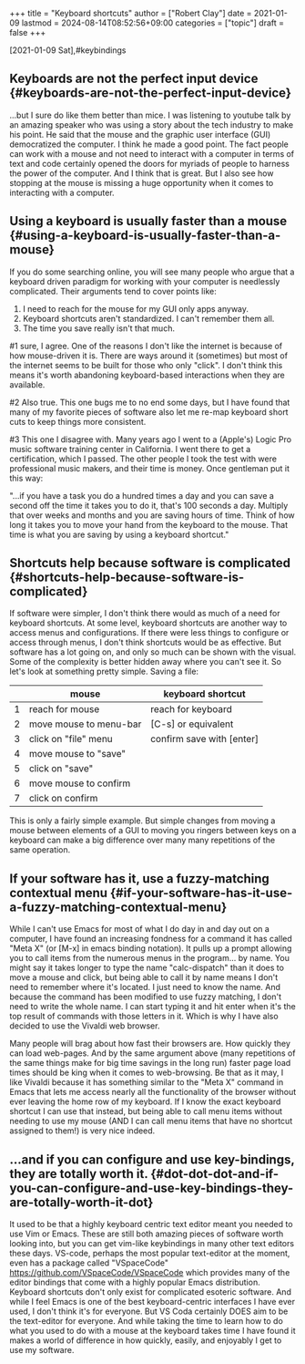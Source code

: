 +++
title = "Keyboard shortcuts"
author = ["Robert Clay"]
date = 2021-01-09
lastmod = 2024-08-14T08:52:56+09:00
categories = ["topic"]
draft = false
+++

<span class="timestamp-wrapper"><span class="timestamp">[2021-01-09 Sat]</span></span>,#keybindings


## Keyboards are not the perfect input device {#keyboards-are-not-the-perfect-input-device}

...but I sure do like them better than mice. I was listening to youtube talk by
an amazing speaker who was using a story about the tech industry to make his
point. He said that the mouse and the graphic user interface (GUI) democratized
the computer. I think he made a good point. The fact people can work with a
mouse and not need to interact with a computer in terms of text and code
certainly opened the doors for myriads of people to harness the power of the
computer. And I think that is great. But I also see how stopping at the mouse is
missing a huge opportunity when it comes to interacting with a computer.


## Using a keyboard is usually faster than a mouse {#using-a-keyboard-is-usually-faster-than-a-mouse}

If you do some searching online, you will see many people who argue that a
keyboard driven paradigm for working with your computer is needlessly
complicated. Their arguments tend to cover points like:

1.  I need to reach for the mouse for my GUI only apps anyway.
2.  Keyboard shortcuts aren't standardized. I can't remember them all.
3.  The time you save really isn't that much.

\#1 sure, I agree. One of the reasons I don't like the internet is because of how
mouse-driven it is. There are ways around it (sometimes) but most of the
internet seems to be built for those who only "click". I don't think this means
it's worth abandoning keyboard-based interactions when they are available.

\#2 Also true. This one bugs me to no end some days, but I have found that many
of my favorite pieces of software also let me re-map keyboard short cuts to keep
things more consistent.

\#3 This one I disagree with. Many years ago I went to a (Apple's) Logic Pro
music software training center in California. I went there to get a
certification, which I passed. The other people I took the test with were
professional music makers, and their time is money. Once gentleman put it this
way:

"...if you have a task you do a hundred times a day and you can save a second
off the time it takes you to do it, that's 100 seconds a day. Multiply that over
weeks and months and you are saving hours of time. Think of how long it takes
you to move your hand from the keyboard to the mouse. That time is what you are
saving by using a keyboard shortcut."


## Shortcuts help because software is complicated {#shortcuts-help-because-software-is-complicated}

If software were simpler, I don't think there would as much of a need for
keyboard shortcuts. At some level, keyboard shortcuts are another way to access
menus and configurations. If there were less things to configure or access
through menus, I don't think shortcuts would be as effective. But software has a
lot going on, and only so much can be shown with the visual. Some of the
complexity is better hidden away where you can't see it. So let's look at
something pretty simple. Saving a file:

|   | mouse                  | keyboard shortcut         |
|---|------------------------|---------------------------|
| 1 | reach for mouse        | reach for keyboard        |
| 2 | move mouse to menu-bar | [C-s] or equivalent       |
| 3 | click on "file" menu   | confirm save with [enter] |
| 4 | move mouse to "save"   |                           |
| 5 | click on "save"        |                           |
| 6 | move mouse to confirm  |                           |
| 7 | click on confirm       |                           |

This is only a fairly simple example. But simple changes from moving a mouse
between elements of a GUI to moving you ringers between keys on a keyboard can
make a big difference over many many repetitions of the same operation.


## If your software has it, use a fuzzy-matching contextual menu {#if-your-software-has-it-use-a-fuzzy-matching-contextual-menu}

While I can't use Emacs for most of what I do day in and day out on a computer,
I have found an increasing fondness for a command it has called "Meta X" (or
[M-x] in emacs binding notation). It pulls up a prompt allowing you to call
items from the numerous menus in the program... by name. You might say it takes
longer to type the name "calc-dispatch" than it does to move a mouse and click,
but being able to call it by name means I don't need to remember where it's
located. I just need to know the name. And because the command has been modified
to use fuzzy matching, I don't need to write the whole name. I can start typing
it and hit enter when it's the top result of commands with those letters in it.
Which is why I have also decided to use the Vivaldi web browser.

Many people will brag about how fast their browsers are. How quickly they can
load web-pages. And by the same argument above (many repetitions of the same
things make for big time savings in the long run) faster page load times should
be king when it comes to web-browsing. Be that as it may, I like Vivaldi because
it has something similar to the "Meta X" command in Emacs that lets me access
nearly all the functionality of the browser without ever leaving the home row of
my keyboard. If I know the exact keyboard shortcut I can use that instead, but
being able to call menu items without needing to use my mouse (AND I can call
menu items that have no shortcut assigned to them!) is very nice indeed.


## ...and if you can configure and use key-bindings, they are totally worth it. {#dot-dot-dot-and-if-you-can-configure-and-use-key-bindings-they-are-totally-worth-it-dot}

It used to be that a highly keyboard centric text editor meant you needed to use
Vim or Emacs. These are still both amazing pieces of software worth looking
into, but you can get vim-like keybindings in many other text editors these
days. VS-code, perhaps the most popular text-editor at the moment, even has a
package called "VSpaceCode" <https://github.com/VSpaceCode/VSpaceCode> which
provides many of the editor bindings that come with a highly popular Emacs
distribution. Keyboard shortcuts don't only exist for complicated esoteric
software. And while I feel Emacs is one of the best keyboard-centric interfaces
I have ever used, I don't think it's for everyone. But VS Coda certainly DOES
aim to be the text-editor for everyone. And while taking the time to learn how
to do what you used to do with a mouse at the keyboard takes time I have found
it makes a world of difference in how quickly, easily, and enjoyably I get to
use my software.
